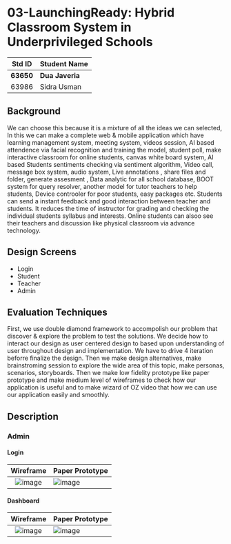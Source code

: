 
# 03-LaunchingReady: Hybrid Classroom System in Underprivileged Schools

|Std ID|Student Name|
|:-----:|---------------------|
|**63650**|**Dua Javeria**|
|63986|Sidra Usman|

## Background
We can choose this because it is a mixture of all the ideas we can selected, In this we can make a complete web & mobile application which have learning management system, meeting system, videos session, AI based attendence via facial recognition and training the model, student poll, make interactive classroom for online students, canvas white board system, AI based Students sentiments checking via sentiment algorithm, Video call, message box system, audio system, Live annotations , share files and folder, generate assesment , Data analytic for all school database, BOOT system for query resolver, another model for tutor teachers to help students, Device controoler for poor students, easy packages etc. Students can send a instant feedback and good interaction between teacher and students. It reduces the time of instructor for grading and checking the individual students syllabus and interests. Online students can alsoo see their teachers and discussion like physical classroom via advance technology.

## Design Screens
- Login
- Student 
- Teacher
- Admin

## Evaluation Techniques
First, we use double diamond framework to accompolish our problem that discover & explore the problem to test the solutions. We decide how to interact our design as user centered design to based upon understanding of user throughout design and implementation. We have to drive 4 iteration beforre finalize the design. Then we make design alternatives, make brainstroming session to explore the wide area of this topic, make personas, scenarios, storyboards. Then we make low fidelity prototype like paper prototype and make medium level of wireframes to check how our application is useful and to make wizard of OZ video that how we can use our application easily and smoothly.

## Description
### Admin
#### Login
|Wireframe|Paper Prototype|
|:-----:|---------------------|
|![image](https://user-images.githubusercontent.com/61619271/148647558-ccaeb43b-b2e7-47b9-8887-f007b6e57f19.png)|![image](https://user-images.githubusercontent.com/61619271/148647588-075c3531-7a6a-470d-8797-2025b7c3cf34.png)|

#### Dashboard
|Wireframe|Paper Prototype|
|:-----:|---------------------|
|![image](https://user-images.githubusercontent.com/61619271/148647646-8ae1573f-de40-4f78-8c3a-c67f064f700a.png)|![image](https://user-images.githubusercontent.com/61619271/148647654-6b73ff3a-719e-4a93-923d-2750d2aa2367.png)|


